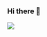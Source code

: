 ### Hi there 👋

<a href="https://www.instagram.com/seo_library/" target="_blank"><img src="https://img.shields.io/badge/E4405F?style=flat-square&logo=http://www.w3.org/2000/svg/></svg>/></svg>&logoColor=000000"/></a>

<!--
**SeoJH27/SeoJH27** is a ✨ _special_ ✨ repository because its `README.md` (this file) appears on your GitHub profile.

Here are some ideas to get you started:

- 🔭 I’m currently working on ...
- 🌱 I’m currently learning ...
- 👯 I’m looking to collaborate on ...
- 🤔 I’m looking for help with ...
- 💬 Ask me about ...
- 📫 How to reach me: ...
- 😄 Pronouns: ...
- ⚡ Fun fact: ...
-->
